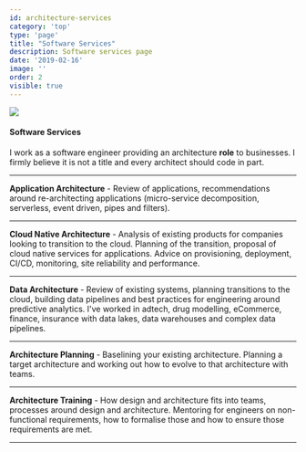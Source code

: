 ```yaml
---
id: architecture-services
category: 'top'
type: 'page'
title: "Software Services"
description: Software services page
date: '2019-02-16'
image: ''
order: 2
visible: true
---
```


![](../soft.png)

#### Software Services

I work as a software engineer providing an architecture **role** to businesses.  I firmly believe it is not a title and every architect should code in part.

---
**Application Architecture** - Review of applications, recommendations around re-architecting applications (micro-service decomposition, serverless, event driven, pipes and filters).  

---
**Cloud Native Architecture** - Analysis of existing products for companies looking to transition to the cloud.  Planning of the transition, proposal of cloud native services for applications.  Advice on provisioning, deployment, CI/CD, monitoring, site reliability and performance.

---
**Data Architecture** - Review of existing systems, planning transitions to the cloud, building data pipelines and best practices for engineering around predictive analytics.  I've worked in adtech, drug modelling, eCommerce, finance, insurance with data lakes, data warehouses and complex data pipelines.

---
**Architecture Planning** - Baselining your existing architecture. Planning a target architecture and working out how to evolve to that architecture with teams.

---
**Architecture Training** - How design and architecture fits into teams, processes around design and architecture.  Mentoring for engineers on non-functional requirements, how to formalise those and how to ensure those requirements are met.

---

